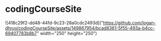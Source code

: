 # codingCourseSite

![418c29f2-dd48-44fd-9c23-28a0cdc2493d]("https://github.com/logan-dhruv/codingCourseSite/assets/149867954/bcad8361-5f55-493a-b4cc-69407783b8b7" width="250" height="250")
